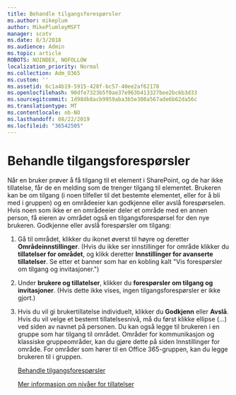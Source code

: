 ```yaml
---
title: Behandle tilgangsforespørsler
ms.author: mikeplum
author: MikePlumleyMSFT
manager: scotv
ms.date: 8/3/2018
ms.audience: Admin
ms.topic: article
ROBOTS: NOINDEX, NOFOLLOW
localization_priority: Normal
ms.collection: Adm_O365
ms.custom: ''
ms.assetid: 6c1a4b19-5915-428f-bc57-40ee2af62178
ms.openlocfilehash: 90dfe7323b5f0ae37e963b413327bee2bc6b3d33
ms.sourcegitcommit: 1d98db8acb9959aba3b5e308a567ade6b62da56c
ms.translationtype: MT
ms.contentlocale: nb-NO
ms.lasthandoff: 08/22/2019
ms.locfileid: "36542505"
---
```

# <a name="manage-access-requests"></a>Behandle tilgangsforespørsler

Når en bruker prøver å få tilgang til et element i SharePoint, og de har ikke tillatelse, får de en melding som de trenger tilgang til elementet. Brukeren kan be om tilgang (i noen tilfeller til det bestemte elementet, eller for å bli med i gruppen) og en områdeeier kan godkjenne eller avslå forespørselen. Hvis noen som ikke er en områdeeier deler et område med en annen person, få eieren av området også en tilgangsforespørsel for den nye brukeren. Godkjenne eller avslå forespørsler om tilgang:
  
1. Gå til området, klikker du ikonet øverst til høyre og deretter **Områdeinnstillinger**. (Hvis du ikke ser innstillinger for område klikker du **tillatelser for området**, og klikk deretter **Innstillinger for avanserte tillatelser**. Se etter et banner som har en kobling kalt "Vis forespørsler om tilgang og invitasjoner.")
    
2. Under **brukere og tillatelser**, klikker du **forespørsler om tilgang og invitasjoner**. (Hvis dette ikke vises, ingen tilgangsforespørsler er ikke gjort.)
    
3. Hvis du vil gi brukertillatelse individuelt, klikker du **Godkjenn** eller **Avslå**. Hvis du vil velge et bestemt tillatelsesnivå, må du først klikke ellipse (...) ved siden av navnet på personen. Du kan også legge til brukeren i en gruppe som har tilgang til området. Områder for kommunikasjon og klassiske gruppeområder, kan du gjøre dette på siden Innstillinger for område. For områder som hører til en Office 365-gruppen, kan du legge brukeren til i gruppen.
    
    [Behandle tilgangsforespørsler](https://go.microsoft.com/fwlink/?linkid=2008747)
    
    [Mer informasjon om nivåer for tillatelser](https://go.microsoft.com/fwlink/?linkid=867071)
    

